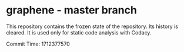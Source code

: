 # graphene - master branch

This repository contains the frozen state of the repository.
Its history is cleared. It is used only for static code
analysis with Codacy.

Commit Time: 1712377570